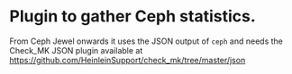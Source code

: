 # Plugin to gather Ceph statistics.

From Ceph Jewel onwards it uses the JSON output of `ceph` and needs the Check_MK JSON plugin available at https://github.com/HeinleinSupport/check_mk/tree/master/json

